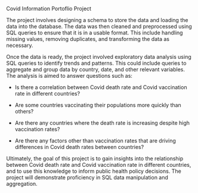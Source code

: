 Covid Information Portoflio Project



The project involves designing a schema to store the data and loading the data into the database. The data was then cleaned and preprocessed using SQL queries to ensure that it is in a usable format. This include handling missing values, removing duplicates, and transforming the data as necessary.



Once the data is ready, the project involved exploratory data analysis using SQL queries to identify trends and patterns. This could include queries to aggregate and group data by country, date, and other relevant variables. The analysis is aimed to answer questions such as:



- Is there a correlation between Covid death rate and Covid vaccination rate in different countries?

- Are some countries vaccinating their populations more quickly than others?

- Are there any countries where the death rate is increasing despite high vaccination rates?

- Are there any factors other than vaccination rates that are driving differences in Covid death rates between countries?



Ultimately, the goal of this project is to gain insights into the relationship between Covid death rate and Covid vaccination rate in different countries, and to use this knowledge to inform public health policy decisions. The project will demonstrate proficiency in SQL data manipulation and aggregation.

